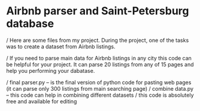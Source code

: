 # Airbnb parser and Saint-Petersburg database 

/ Here are some files from my project. During the project, one of the tasks was to create a dataset from Airbnb listings. 

/ If you need to parse main data for Airbnb listings in any city this code can be helpful for your project. It can parse 20 listings from any of 15 pages and help you performing your dabatase. 

/ final parser.py – is the final version of python code for pasting web pages (it can parse only 300 listings from main searching page)
/ combine data.py – this code can help in combining different datasets 
/ this code is absolutely free and available for editing
